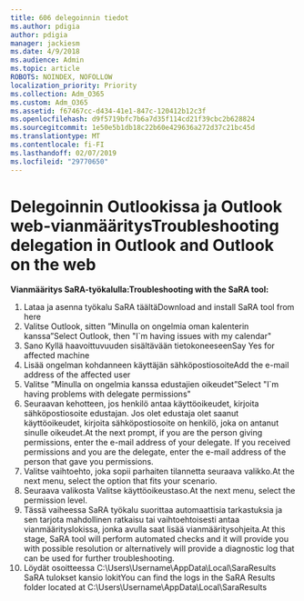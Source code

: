 ```yaml
---
title: 606 delegoinnin tiedot
ms.author: pdigia
author: pdigia
manager: jackiesm
ms.date: 4/9/2018
ms.audience: Admin
ms.topic: article
ROBOTS: NOINDEX, NOFOLLOW
localization_priority: Priority
ms.collection: Adm_O365
ms.custom: Adm_O365
ms.assetid: f67467cc-d434-41e1-847c-120412b12c3f
ms.openlocfilehash: d9f5719bfc7b6a7d35f114cd21f39cbc2b628824
ms.sourcegitcommit: 1e50e5b1db18c22b60e429636a272d37c21bc45d
ms.translationtype: MT
ms.contentlocale: fi-FI
ms.lasthandoff: 02/07/2019
ms.locfileid: "29770650"
---
```

# <a name="troubleshooting-delegation-in-outlook-and-outlook-on-the-web"></a><span data-ttu-id="b0363-102">Delegoinnin Outlookissa ja Outlook web-vianmääritys</span><span class="sxs-lookup"><span data-stu-id="b0363-102">Troubleshooting delegation in Outlook and Outlook on the web</span></span>

<span data-ttu-id="b0363-103">**Vianmääritys SaRA-työkalulla:**</span><span class="sxs-lookup"><span data-stu-id="b0363-103">**Troubleshooting with the SaRA tool:**</span></span>

1. <span data-ttu-id="b0363-104">Lataa ja asenna työkalu SaRA täältä</span><span class="sxs-lookup"><span data-stu-id="b0363-104">Download and install SaRA tool from here</span></span>
1. <span data-ttu-id="b0363-105">Valitse Outlook, sitten ”Minulla on ongelmia oman kalenterin kanssa”</span><span class="sxs-lookup"><span data-stu-id="b0363-105">Select Outlook, then "I\`m having issues with my calendar"</span></span>
1. <span data-ttu-id="b0363-106">Sano Kyllä haavoittuvuuden sisältävään tietokoneeseen</span><span class="sxs-lookup"><span data-stu-id="b0363-106">Say Yes for affected machine</span></span>
1. <span data-ttu-id="b0363-107">Lisää ongelman kohdanneen käyttäjän sähköpostiosoite</span><span class="sxs-lookup"><span data-stu-id="b0363-107">Add the e-mail address of the affected user</span></span>
1. <span data-ttu-id="b0363-108">Valitse ”Minulla on ongelmia kanssa edustajien oikeudet”</span><span class="sxs-lookup"><span data-stu-id="b0363-108">Select "I\`m having problems with delegate permissions"</span></span>
1. <span data-ttu-id="b0363-p101">Seuraavan kehotteen, jos henkilö antaa käyttöoikeudet, kirjoita sähköpostiosoite edustajan. Jos olet edustaja olet saanut käyttöoikeudet, kirjoita sähköpostiosoite on henkilö, joka on antanut sinulle oikeudet.</span><span class="sxs-lookup"><span data-stu-id="b0363-p101">At the next prompt, if you are the person giving permissions, enter the e-mail address of your delegate. If you received permissions and you are the delegate, enter the e-mail address of the person that gave you permissions.</span></span>
1. <span data-ttu-id="b0363-111">Valitse vaihtoehto, joka sopii parhaiten tilannetta seuraava valikko.</span><span class="sxs-lookup"><span data-stu-id="b0363-111">At the next menu, select the option that fits your scenario.</span></span> 
1. <span data-ttu-id="b0363-112">Seuraava valikosta Valitse käyttöoikeustaso.</span><span class="sxs-lookup"><span data-stu-id="b0363-112">At the next menu, select the permission level.</span></span>
1. <span data-ttu-id="b0363-113">Tässä vaiheessa SaRA työkalu suorittaa automaattisia tarkastuksia ja sen tarjota mahdollinen ratkaisu tai vaihtoehtoisesti antaa vianmäärityslokissa, jonka avulla saat lisää vianmääritysohjeita.</span><span class="sxs-lookup"><span data-stu-id="b0363-113">At this stage, SaRA tool will perform automated checks and it will provide you with possible resolution or alternatively will provide a diagnostic log that can be used for further troubleshooting.</span></span>
1. <span data-ttu-id="b0363-114">Löydät osoitteessa C:\Users\Username\AppData\Local\SaraResults SaRA tulokset kansio lokit</span><span class="sxs-lookup"><span data-stu-id="b0363-114">You can find the logs in the SaRA Results folder located at C:\Users\Username\AppData\Local\SaraResults</span></span>